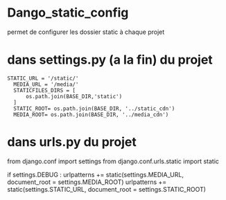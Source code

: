 # Dango_static_config
permet de configurer les dossier static à chaque projet

# dans settings.py (a la fin) du projet
    STATIC_URL = '/static/'
      MEDIA_URL = '/media/'
      STATICFILES_DIRS = [
          os.path.join(BASE_DIR,'static')
      ]
      STATIC_ROOT= os.path.join(BASE_DIR, '../static_cdn')
      MEDIA_ROOT= os.path.join(BASE_DIR, '../media_cdn')

  # dans urls.py du projet
  
  from django.conf import settings
  from django.conf.urls.static import static
  
  
  
  
  
  
  if settings.DEBUG :
      urlpatterns += static(settings.MEDIA_URL, document_root = settings.MEDIA_ROOT)
      urlpatterns += static(settings.STATIC_URL, document_root = settings.STATIC_ROOT) 
  
